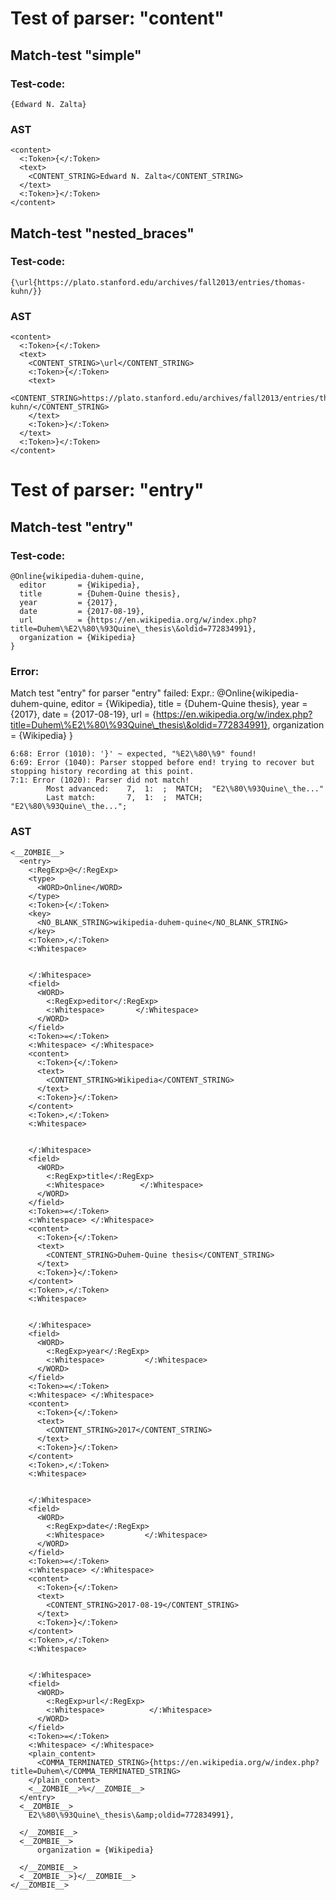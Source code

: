 

Test of parser: "content"
=========================


Match-test "simple"
-------------------

### Test-code:
    {Edward N. Zalta}

### AST
    <content>
      <:Token>{</:Token>
      <text>
        <CONTENT_STRING>Edward N. Zalta</CONTENT_STRING>
      </text>
      <:Token>}</:Token>
    </content>

Match-test "nested_braces"
--------------------------

### Test-code:
    {\url{https://plato.stanford.edu/archives/fall2013/entries/thomas-kuhn/}}

### AST
    <content>
      <:Token>{</:Token>
      <text>
        <CONTENT_STRING>\url</CONTENT_STRING>
        <:Token>{</:Token>
        <text>
          <CONTENT_STRING>https://plato.stanford.edu/archives/fall2013/entries/thomas-kuhn/</CONTENT_STRING>
        </text>
        <:Token>}</:Token>
      </text>
      <:Token>}</:Token>
    </content>


Test of parser: "entry"
=======================


Match-test "entry"
------------------

### Test-code:
    @Online{wikipedia-duhem-quine,
      editor       = {Wikipedia},
      title        = {Duhem-Quine thesis},
      year         = {2017},
      date         = {2017-08-19},
      url          = {https://en.wikipedia.org/w/index.php?title=Duhem\%E2\%80\%93Quine\_thesis\&oldid=772834991},
      organization = {Wikipedia}
    }

### Error:
Match test "entry" for parser "entry" failed:
	Expr.:  @Online{wikipedia-duhem-quine,
	  editor       = {Wikipedia},
	  title        = {Duhem-Quine thesis},
	  year         = {2017},
	  date         = {2017-08-19},
	  url          = {https://en.wikipedia.org/w/index.php?title=Duhem\%E2\%80\%93Quine\_thesis\&oldid=772834991},
	  organization = {Wikipedia}
	}

	6:68: Error (1010): '}' ~ expected, "%E2\%80\%9" found!
	6:69: Error (1040): Parser stopped before end! trying to recover but stopping history recording at this point.
	7:1: Error (1020): Parser did not match!
		    Most advanced:    7,  1:  ;  MATCH;  "E2\%80\%93Quine\_the..."
		    Last match:       7,  1:  ;  MATCH;  "E2\%80\%93Quine\_the...";



### AST
    <__ZOMBIE__>
      <entry>
        <:RegExp>@</:RegExp>
        <type>
          <WORD>Online</WORD>
        </type>
        <:Token>{</:Token>
        <key>
          <NO_BLANK_STRING>wikipedia-duhem-quine</NO_BLANK_STRING>
        </key>
        <:Token>,</:Token>
        <:Whitespace>
          
            
        </:Whitespace>
        <field>
          <WORD>
            <:RegExp>editor</:RegExp>
            <:Whitespace>       </:Whitespace>
          </WORD>
        </field>
        <:Token>=</:Token>
        <:Whitespace> </:Whitespace>
        <content>
          <:Token>{</:Token>
          <text>
            <CONTENT_STRING>Wikipedia</CONTENT_STRING>
          </text>
          <:Token>}</:Token>
        </content>
        <:Token>,</:Token>
        <:Whitespace>
          
            
        </:Whitespace>
        <field>
          <WORD>
            <:RegExp>title</:RegExp>
            <:Whitespace>        </:Whitespace>
          </WORD>
        </field>
        <:Token>=</:Token>
        <:Whitespace> </:Whitespace>
        <content>
          <:Token>{</:Token>
          <text>
            <CONTENT_STRING>Duhem-Quine thesis</CONTENT_STRING>
          </text>
          <:Token>}</:Token>
        </content>
        <:Token>,</:Token>
        <:Whitespace>
          
            
        </:Whitespace>
        <field>
          <WORD>
            <:RegExp>year</:RegExp>
            <:Whitespace>         </:Whitespace>
          </WORD>
        </field>
        <:Token>=</:Token>
        <:Whitespace> </:Whitespace>
        <content>
          <:Token>{</:Token>
          <text>
            <CONTENT_STRING>2017</CONTENT_STRING>
          </text>
          <:Token>}</:Token>
        </content>
        <:Token>,</:Token>
        <:Whitespace>
          
            
        </:Whitespace>
        <field>
          <WORD>
            <:RegExp>date</:RegExp>
            <:Whitespace>         </:Whitespace>
          </WORD>
        </field>
        <:Token>=</:Token>
        <:Whitespace> </:Whitespace>
        <content>
          <:Token>{</:Token>
          <text>
            <CONTENT_STRING>2017-08-19</CONTENT_STRING>
          </text>
          <:Token>}</:Token>
        </content>
        <:Token>,</:Token>
        <:Whitespace>
          
            
        </:Whitespace>
        <field>
          <WORD>
            <:RegExp>url</:RegExp>
            <:Whitespace>          </:Whitespace>
          </WORD>
        </field>
        <:Token>=</:Token>
        <:Whitespace> </:Whitespace>
        <plain_content>
          <COMMA_TERMINATED_STRING>{https://en.wikipedia.org/w/index.php?title=Duhem\</COMMA_TERMINATED_STRING>
        </plain_content>
        <__ZOMBIE__>%</__ZOMBIE__>
      </entry>
      <__ZOMBIE__>
        E2\%80\%93Quine\_thesis\&amp;oldid=772834991},
        
      </__ZOMBIE__>
      <__ZOMBIE__>
          organization = {Wikipedia}
        
      </__ZOMBIE__>
      <__ZOMBIE__>}</__ZOMBIE__>
    </__ZOMBIE__>